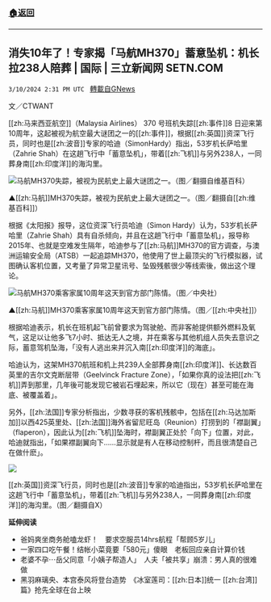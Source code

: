 ###  [:house:返回](README.md)
---


## 消失10年了！专家揭「马航MH370」蓄意坠机：机长拉238人陪葬 | 国际 | 三立新闻网  SETN.COM
`3/10/2024 2:31 PM UTC ` [轉載自GNews](https://gnews.org/articles/2381972)

文／CTWANT

[[zh:马来西亚航空]]（Malaysia Airlines） 370 号班机失踪[[zh:事件]]8 日迎来第10周年，这起被视为航空最大谜团之一的[[zh:事件]]，根据[[zh:英国]]资深飞行员，同时也是[[zh:波音]]专家的哈迪（SimonHardy）指出，53岁机长萨哈里（Zahrie Shah）在这趟飞行中「蓄意坠机」，带着[[zh:飞机]]与另外238人，一同葬身南[[zh:印度洋]]的海沟里。

![马航MH370失踪，被视为民航史上最大谜团之一。（图／翻摄自维基百科）](https://attach.setn.com/newsimages/2017/01/17/781554-PH.jpg "马航MH370失踪，被视为民航史上最大谜团之一。（图／翻摄自维基百科）")

▲[[zh:马航]]MH370失踪，被视为民航史上最大谜团之一。（图／翻摄自[[zh:维基百科]]）

根据《太阳报》报导，这位资深飞行员哈迪（Simon Hardy）认为，53岁机长萨哈里（Zahrie Shah）具有自杀倾向，并且在这趟飞行中「蓄意坠机」，报导称2015年、也就是空难发生隔年，哈迪参与了[[zh:马航]]MH370的官方调查，与澳洲运输安全局（ATSB）一起追踪MH370，他使用了世上最顶尖的飞行模拟器，试图确认客机位置，又考量了异常卫星讯号、坠毁残骸很少等线索後，做出这个理论。

![马航MH370乘客家属10周年这天到官方部门陈情。（图／中央社）](https://attach.setn.com/newsimages/2024/03/08/4560029-PH.jpg "马航MH370乘客家属10周年这天到官方部门陈情。（图／中央社）")

▲[[zh:马航]]MH370乘客家属10周年这天到官方部门陈情。（图／[[zh:中央社]]）

根据哈迪表示，机长在班机起飞前曾要求为驾驶舱、而非客舱提供额外燃料及氧气，这足以让他多飞7小时、抵达无人之境，并在乘客与其他机组人员失去意识之际，蓄意驾机坠海，「没有人逃出来并沉入南[[zh:印度洋]]的海底」。

哈迪认为，这架MH370航班和机上共239人全部葬身南[[zh:印度洋]]、长达数百英里的吉尔文克断层带（Geelvinck Fracture Zone），「如果你真的设法把[[zh:飞机]]弄到那里，几年後可能发现它被岩石埋起来，所以它（现在）甚至可能在海底、被覆盖着」。

另外，[[zh:法国]]专家分析指出，少数寻获的客机残骸中，包括在[[zh:马达加斯加]]以西425英里处、[[zh:法国]]海外省留尼旺岛（Reunion）打捞到的「襟副翼」（flaperon），因此认为[[zh:飞机]]坠海时，襟副翼正处於「向下」位置，对此，哈迪就指出，「如果襟副翼向下&hellip;&hellip;显示就是有人在移动控制杆，而且很清楚自己在做什麽」。

![](https://static.ctwant.com/images/content/10/323010/9388595c10e96ddc9f4d0852a34539a7.png "")

[[zh:英国]]资深飞行员，同时也是[[zh:波音]]专家的哈迪指出，53岁机长萨哈里在这趟飞行中「蓄意坠机」，带着[[zh:飞机]]与另外238人，一同葬身南[[zh:印度洋]]的海沟里。（图／翻摄自X）

**延伸阅读**
* 爸妈爽坐商务舱嗑龙虾！　要求空服员14hrs航程「帮顾5岁儿」
* 一家四口吃午餐！结帐小菜竟要「580元」傻眼　老板回应亲自计算价钱
* 老婆不孕⋯岳父同意「小姨子帮造人」　人夫「被共享」崩溃：男人真的很难做
* 黑羽麻璃央、本宫泰风将登台造势　《冰室莲司：[[zh:日本]]统一 [[zh:台湾]]篇》抢先全球在台上映

